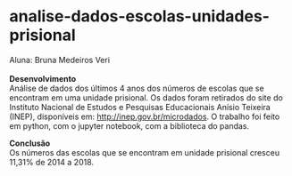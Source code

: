 # analise-dados-escolas-unidades-prisional
Aluna: Bruna Medeiros Veri </br></br>
<b>Desenvolvimento</b></br>
Análise de dados dos últimos 4 anos dos números de escolas que se encontram em uma unidade prisional. Os dados foram retirados do site do Instituto Nacional de Estudos e Pesquisas Educacionais Anísio Teixeira (INEP), disponíveis em: http://inep.gov.br/microdados.
O trabalho foi feito em python, com o jupyter notebook, com a biblioteca do pandas.

<b>Conclusão</b></br>
Os números das escolas que se encontram em unidade prisional cresceu 11,31% de 2014 a 2018.
